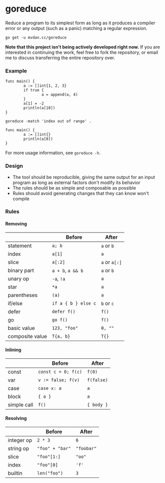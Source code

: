 # goreduce

Reduce a program to its simplest form as long as it produces a compiler
error or any output (such as a panic) matching a regular expression.

	go get -u mvdan.cc/goreduce

**Note that this project isn't being actively developed right now.**
If you are interested in continuing the work, feel free to fork the repository,
or email me to discuss transferring the entire repository over.

### Example

```
func main() {
        a := []int{1, 2, 3}
        if true {
                a = append(a, 4)
        }
        a[1] = -2
        println(a[10])
}
```

	goreduce -match 'index out of range' .

```
func main() {
        a := []int{}
        println(a[0])
}
```

For more usage information, see `goreduce -h`.

### Design

* The tool should be reproducible, giving the same output for an input
  program as long as external factors don't modify its behavior
* The rules should be as simple and composable as possible
* Rules should avoid generating changes that they can know won't compile

### Rules

#### Removing

|                 | Before              | After         |
| --------------- | ------------------- | ------------- |
| statement       | `a; b`              | `a` or `b`    |
| index           | `a[1]`              | `a`           |
| slice           | `a[:2]`             | `a` or `a[:]` |
| binary part     | `a + b`, `a && b`   | `a` or `b`    |
| unary op        | `-a`, `!a`          | `a`           |
| star            | `*a`                | `a`           |
| parentheses     | `(a)`               | `a`           |
| if/else         | `if a { b } else c` | `b` or `c`    |
| defer           | `defer f()`         | `f()`         |
| go              | `go f()`            | `f()`         |
| basic value     | `123, "foo"`        | `0, ""`       |
| composite value | `T{a, b}`           | `T{}`         |

#### Inlining

|                 | Before              | After         |
| --------------- | ------------------- | ------------- |
| const           | `const c = 0; f(c)` | `f(0)`        |
| var             | `v := false; f(v)`  | `f(false)`    |
| case            | `case x: a`         | `a`           |
| block           | `{ a }`             | `a`           |
| simple call     | `f()`               | `{ body }`    |

#### Resolving

|                 | Before              | After         |
| --------------- | ------------------- | ------------- |
| integer op      | `2 * 3`             | `6`           |
| string op       | `"foo" + "bar"`     | `"foobar"`    |
| slice           | `"foo"[1:]`         | `"oo"`        |
| index           | `"foo"[0]`          | `'f'`         |
| builtin         | `len("foo")`        | `3`           |
